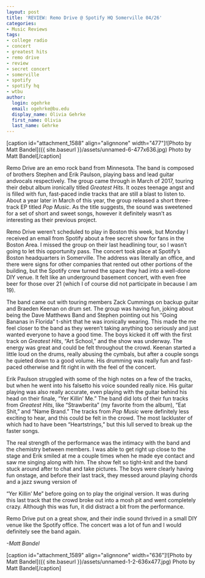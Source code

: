 ```yaml
---
layout: post
title: 'REVIEW: Remo Drive @ Spotify HQ Somerville 04/26'
categories:
- Music Reviews
tags:
- college radio
- concert
- greatest hits
- remo drive
- review
- secret concert
- somerville
- spotify
- spotify hq
- wtbu
author:
  login: ogehrke
  email: ogehrke@bu.edu
  display_name: Olivia Gehrke
  first_name: Olivia
  last_name: Gehrke
---
```

\[caption id="attachment\_1588" align="alignnone" width="477"\]![Photo by Matt Bandel]({{ site.baseurl }}/assets/unnamed-6-477x636.jpg) Photo by Matt Bandel\[/caption\]

Remo Drive are an emo rock band from Minnesota. The band is composed of brothers Stephen and Erik Paulson, playing bass and lead guitar andvocals respectively. The group came through in March of 2017, touring their debut album ironically titled _Greatest Hits_. It oozes teenage angst and is filled with fun, fast-paced indie tracks that are still a blast to listen to. About a year later in March of this year, the group released a short three-track EP titled _Pop Music_. As the title suggests, the sound was sweetened for a set of short and sweet songs, however it definitely wasn’t as interesting as their previous project.

Remo Drive weren’t scheduled to play in Boston this week, but Monday I received an email from Spotify about a free secret show for fans in the Boston Area. I missed the group on their last headlining tour, so I wasn’t going to let this opportunity pass. The concert took place at Spotify’s Boston headquarters in Somerville. The address was literally an office, and there were signs for other companies that rented out other portions of the building, but the Spotify crew turned the space they had into a well-done DIY venue. It felt like an underground basement concert, with even free beer for those over 21 (which I of course did not participate in because I am 19).

The band came out with touring members Zack Cummings on backup guitar and Braeden Keenan on drum set. The group was having fun, joking about being the Dave Matthews Band and Stephen pointing out his “Going Bananas in Florida” t-shirt that he was ironically wearing. This made the me feel closer to the band as they weren’t taking anything too seriously and just wanted everyone to have a good time. The boys kicked it off with the first track on _Greatest Hits_, “Art School,” and the show was underway. The energy was great and could be felt throughout the crowd. Keenan started a little loud on the drums, really abusing the cymbals, but after a couple songs he quieted down to a good volume. His drumming was really fun and fast-paced otherwise and fit right in with the feel of the concert.

Erik Paulson struggled with some of the high notes on a few of the tracks, but when he went into his falsetto his voice sounded really nice. His guitar playing was also really accurate, even playing with the guitar behind his head on their finale, “Yer Killin’ Me.” The band did lots of their fun tracks from _Greatest Hits_, like “Strawberita” (my favorite from the album), “Eat Shit,” and “Name Brand.” The tracks from _Pop Music_ were definitely less exciting to hear, and this could be felt in the crowd. The most lackluster of which had to have been “Heartstrings,” but this lull served to break up the faster songs.

The real strength of the performance was the intimacy with the band and the chemistry between members. I was able to get right up close to the stage and Erik smiled at me a couple times when he made eye contact and saw me singing along with him. The show felt so tight-knit and the band stuck around after to chat and take pictures. The boys were clearly having fun onstage, and before their last track, they messed around playing chords and a jazz swung version of

“Yer Killin’ Me” before going on to play the original version. It was during this last track that the crowd broke out into a mosh pit and went completely crazy. Although this was fun, it did distract a bit from the performance.

Remo Drive put on a great show, and their indie sound thrived in a small DIY venue like the Spotify office. The concert was a lot of fun and I would definitely see the band again.

_\-Matt Bandel_

\[caption id="attachment\_1589" align="alignnone" width="636"\]![Photo by Matt Bandel]({{ site.baseurl }}/assets/unnamed-1-2-636x477.jpg) Photo by Matt Bandel\[/caption\]